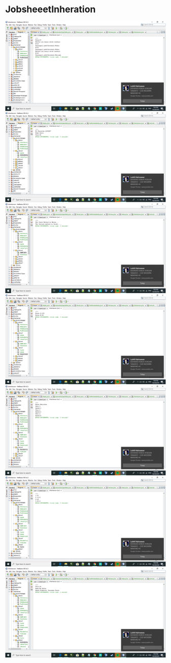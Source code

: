 # JobsheeetInheration
![Alt Text](https://github.com/Richmondjanusrafiiaryanto/JobsheeetInheration/blob/master/Screenshot%20(172).png)
![Alt Text](https://github.com/Richmondjanusrafiiaryanto/JobsheeetInheration/blob/master/Screenshot%20(173).png)
![Alt Text](https://github.com/Richmondjanusrafiiaryanto/JobsheeetInheration/blob/master/Screenshot%20(174).png)
![Alt Text](https://github.com/Richmondjanusrafiiaryanto/JobsheeetInheration/blob/master/Screenshot%20(175).png)
![Alt Text](https://github.com/Richmondjanusrafiiaryanto/JobsheeetInheration/blob/master/Screenshot%20(176).png)
![Alt Text](https://github.com/Richmondjanusrafiiaryanto/JobsheeetInheration/blob/master/Screenshot%20(177).png)
![Alt Text](https://github.com/Richmondjanusrafiiaryanto/JobsheeetInheration/blob/master/Screenshot%20(178).png)
